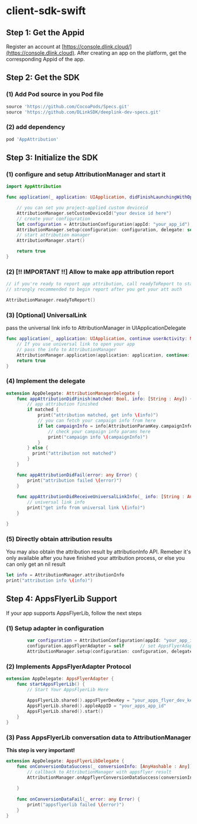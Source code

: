 # client-sdk-swift

## Step 1: Get the Appid

Register an account at [https://console.dlink.cloud/](https://console.dlink.cloud). After creating an app on the platform, get the corresponding Appid of the app.

## Step 2: Get the SDK

### (1) Add Pod source in you Pod file

```Ruby
source 'https://github.com/CocoaPods/Specs.git'
source 'https://github.com/DLinkSDK/deeplink-dev-specs.git'
```

### (2) add dependency
```Ruby
pod 'AppAttribution'
```

## Step 3: Initialize the SDK 

### (1) configure and setup AttributionManager and start it
```swift
import AppAttribution

func application(_ application: UIApplication, didFinishLaunchingWithOptions launchOptions: [UIApplication.LaunchOptionsKey: Any]?) -> Bool {    

    // you can set you project-applied custom deviceid
    AttributionManager.setCustomDeviceId("your device id here")
    // create your configuration
    let configuration = AttributionConfiguration(appId: "your_app_id")
    AttributionManager.setup(configuration: configuration, delegate: self) // setup your appid
    // start attribution manager
    AttributionManager.start()

    return true
}
```

### (2) **[!! IMPORTANT !!] Allow to make app attribution report**
```swift
// if you're ready to report app attribution, call readyToReport to start the process
// strongly recommended to begin report after you get your att auth

AttributionManager.readyToReport()
```
### (3) [Optional] UniversalLink
pass the universal link info to AttributionManager in UIApplicationDelegate
```swift
func application(_ application: UIApplication, continue userActivity: NSUserActivity, restorationHandler: @escaping ([any UIUserActivityRestoring]?) -> Void) -> Bool {
    // If you use universal link to open your app
    // pass the info to AttributionManager
    AttributionManager.application(application: application, continue: userActivity, restorationHandler: restorationHandler)
    return true
}

```

### (4) Implement the delegate
```swift
extension AppDelegate: AttributionManagerDelegate {
    func appAttributionDidFinish(matched: Bool, info: [String : Any]) {
        // app attribution finished
        if matched {
            print("attribution matched, get info \(info)")
            // you can fetch your campaign info from here
            if let campaignInfo = info[AttributionParamKey.campaignInfoKey] as? [String: Any] {
                // check your campaign info params here
                print("campaign info \(campaignInfo)")
            }
        } else {
          print("attribution not matched")
        }
    }

    func appAttributionDidFail(error: any Error) {
        print("attribution failed \(error)")
    }
    
    func appAttributionDidReceiveUniversalLinkInfo(_ info: [String : Any]) {
        // universal link info
        print("get info from universal link \(info)")
    }

}
```

### (5) Directly obtain attribution results

You may also obtain the attribution result by attributionInfo API.
Remeber it's only available after you have finished your attribution process, or else you can only get an nil result
```swift
let info = AttributionManager.attributionInfo
print("attribution info \(info)")
```
## Step 4: AppsFlyerLib Support
If your app supports AppsFlyerLib, follow the next steps
### (1) Setup adapter in configuration
```swift
        var configuration = AttributionConfiguration(appId: "your_app_id")
        configuration.appsFlyerAdapter = self      // set AppsFlyerAdapter
        AttributionManager.setup(configuration: configuration, delegate: self) // set 
``` 

### (2) Implements AppsFlyerAdapter Protocol
```swift
extension AppDelegate: AppsFlyerAdapter {
    func startAppsFlyerLib() {
        // Start Your AppsFlyerLib Here
        
        AppsFlyerLib.shared().appsFlyerDevKey = "your_apps_flyer_dev_key"
        AppsFlyerLib.shared().appleAppID = "your_apps_app_id"
        AppsFlyerLib.shared().start()
    }
}
```

### (3) Pass AppsFlyerLib conversation data to AttributionManager
**This step is very important!**
```swift
extension AppDelegate: AppsFlyerLibDelegate {
    func onConversionDataSuccess(_ conversionInfo: [AnyHashable : Any]) {
        // callback to AttributionManager with appsflyer result
        AttributionManager.onAppflyerConversionDataSuccess(conversionInfo)
         
    }
    
    func onConversionDataFail(_ error: any Error) {
        print("appsflyerlib failed \(error)")
    }
}

```
